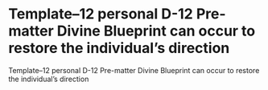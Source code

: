 # Template–12 personal D-12 Pre-matter Divine Blueprint can occur to restore the individual’s direction

Template–12 personal D-12 Pre-matter Divine Blueprint can occur to restore the individual’s direction